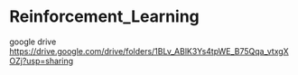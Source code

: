 # Reinforcement_Learning

google drive
https://drive.google.com/drive/folders/1BLv_ABlK3Ys4tpWE_B75Qqa_vtxgXOZj?usp=sharing
